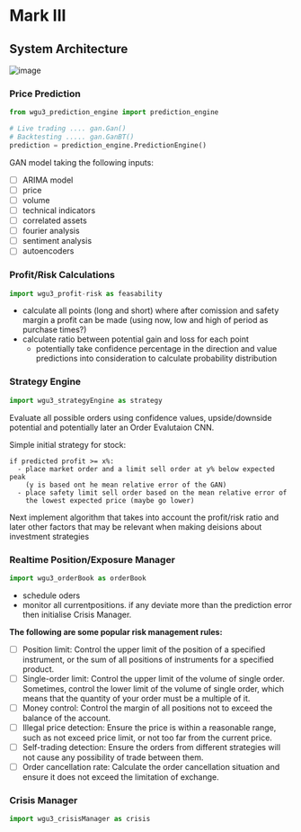 # Mark III

## System Architecture
![image](https://user-images.githubusercontent.com/47752280/200331818-436ab11d-d761-457e-88cc-0f6d237a7162.png)

### Price Prediction

```python
from wgu3_prediction_engine import prediction_engine

# Live trading .... gan.Gan()
# Backtesting ..... gan.GanBT()
prediction = prediction_engine.PredictionEngine()
```

GAN model taking the following inputs:
- [ ] ARIMA model
- [ ] price
- [ ] volume
- [ ] technical indicators
- [ ] correlated assets
- [ ] fourier analysis
- [ ] sentiment analysis
- [ ] autoencoders

### Profit/Risk Calculations
```python
import wgu3_profit-risk as feasability
```

- calculate all points (long and short) where after comission and safety margin a profit can be made (using now, low and high of period as purchase times?)
- calculate ratio between potential gain and loss for each point
  - potentially take confidence percentage in the direction and value predictions into consideration to calculate probability distribution

### Strategy Engine
```python
import wgu3_strategyEngine as strategy
```

Evaluate all possible orders using confidence values, upside/downside potential and potentially later an Order Evalutaion CNN.

Simple initial strategy for stock:
```
if predicted profit >= x%:
  - place market order and a limit sell order at y% below expected peak
    (y is based ont he mean relative error of the GAN)
  - place safety limit sell order based on the mean relative error of
    the lowest expected price (maybe go lower)
```

Next implement algorithm that takes into account the profit/risk ratio and later other factors that may be relevant when making deisions about investment strategies


### Realtime Position/Exposure Manager
```python
import wgu3_orderBook as orderBook
```

- schedule oders
- monitor all currentpositions. if any deviate more than the prediction error then initialise Crisis Manager.

__The following are some popular risk management rules:__

- [ ] Position limit: Control the upper limit of the position of a specified instrument, or the sum of all positions of instruments for a specified product.
- [ ] Single-order limit: Control the upper limit of the volume of single order. Sometimes, control the lower limit of the volume of single order, which means that the quantity of your order must be a multiple of it.
- [ ] Money control: Control the margin of all positions not to exceed the balance of the account.
- [ ] Illegal price detection: Ensure the price is within a reasonable range, such as not exceed price limit, or not too far from the current price.
- [ ] Self-trading detection: Ensure the orders from different strategies will not cause any possibility of trade between them.
- [ ] Order cancellation rate: Calculate the order cancellation situation and ensure it does not exceed the limitation of exchange.

### Crisis Manager
```python
import wgu3_crisisManager as crisis
```
    
